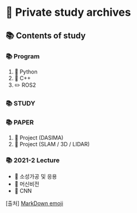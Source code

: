 # 📝 Private study archives

## 📚 Contents of study
### 📚 Program
1. 🐍 Python
2. 🐍 C++
3. ✏️ ROS2

### 📚 STUDY


### 📚 PAPER
1. 🔦 Project (DASIMA)
2. 🔦 Project (SLAM / 3D / LIDAR)


### 📚 2021-2 Lecture
- 📒 소성가공 및 응용
- 📕 머신비전
- 📗 CNN


[출처]
[MarkDown emoji](http://www.iemoji.com/#?category=objects&version=36&theme=appl&skintone=default)
